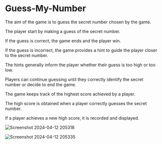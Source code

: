 # Guess-My-Number

 The aim of the game is to guess the secret number chosen by the game.
 
 The player start by making a guess of the secret number.

 
 If the guess is correct, the game ends and the player win.

 
 If the guess is incorrect, the game provides a hint to guide the player closer to the secret number.

 
 The hints generally inform the player whether their guess is too high or too low.

 Players can continue guessing until they correctly identify the secret number or decide to end the game.

 The game keeps track of the highest score achieved by a player.

 
 The high score is obtained when a player correctly guesses the secret number.

 
 If a player achieves a new high score, it is recorded and displayed.
 
![Screenshot 2024-04-12 205318](https://github.com/Mayuri126/Guess-My-Number/assets/120949994/fcd1adc9-9c61-4935-b717-4e60b33aeb6a)





![Screenshot 2024-04-12 205335](https://github.com/Mayuri126/Guess-My-Number/assets/120949994/7e80ac6a-70a0-41ff-8b4c-0de584d715cb)
